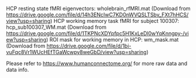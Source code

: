 HCP resting state fMRI eigenvectors: wholebrain_rfMRI.mat (Download from https://drive.google.com/file/d/14h3ENcIwC7KD0nWVQSLTSbv_FXt7hHCS/view?usp=sharing)
HCP working memory task fMRI for subject 100307: hcp_sub100307_WM.mat (Download from https://drive.google.com/file/d/1TKPNcXDYpfpc5H1KxLeDl0wYqKnngpy-/view?usp=sharing)
ROI mask for working memory in HCP: wm_mask.mat (Download from https://drive.google.com/file/d/1bi-vuFqc8Vr1WUcHEfTGaWcwpy8weGbD/view?usp=sharing)

Please refer to https://www.humanconnectome.org/ for more raw data and data info.